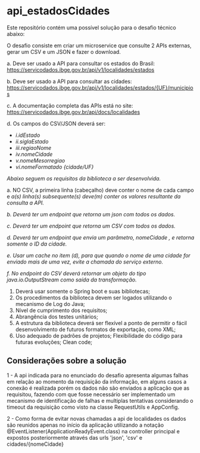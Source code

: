 # api_estadosCidades

Este repositório contém uma possível solução para o desafio técnico abaixo: 

O desafio consiste em criar um microservice que consulte 2 APIs externas, gerar um
CSV e um JSON e fazer o download.

 a. Deve ser usado a API para consultar os estados do Brasil:
https://servicodados.ibge.gov.br/api/v1/localidades/estados

b. Deve ser usado a API para consultar as cidades:
https://servicodados.ibge.gov.br/api/v1/localidades/estados/{UF}/municipios

c. A documentação completa das APIs está no site:
https://servicodados.ibge.gov.br/api/docs/localidades

d. Os campos do CSV/JSON deverá ser:

* *i.idEstado*
* *ii.siglaEstado*
* *iii.regiaoNome*
* *iv.nomeCidade*
* *v.nomeMesorregiao*
* *vi.nomeFormatado {cidade/UF}*

*Abaixo seguem os requisitos da biblioteca a ser desenvolvida.*

a. NO CSV, a primeira linha (cabeçalho) deve conter o nome de cada campo e 
*a(s) linha(s) subsequente(s) deve(m) conter os valores resultante da consulta*
*a API.*

*b. Deverá ter um endpoint que retorna um json com todos os dados.*

*c. Deverá ter um endpoint que retorna um CSV com todos os dados.*

*d. Deverá ter um endpoint que envia um parâmetro,  nomeCidade , e retorna*
*somente o ID da cidade.*

*e. Usar um cache no item (d), para que quando o nome de uma cidade for
enviado mais de uma vez, evite a chamada do serviço externo.*

*f. No endpoint do CSV deverá retornar um objeto do tipo  java.io.OutputStream*
*como saída da transformação.*

1. Deverá usar somente o Spring boot e suas bibliotecas;
2. Os procedimentos da biblioteca devem ser logados utilizando o
   mecanismo de Log do Java;
3. Nível de cumprimento dos requisitos;
4. Abrangência dos testes unitários;
5. A estrutura da biblioteca deverá ser flexível a ponto de permitir
   o fácil desenvolvimento de futuros formatos de exportação,
   como XML;
6. Uso adequado de padrões de projetos;
   Flexibilidade do código para futuras evoluções;
   Clean code;

## Considerações sobre a solução

1 - A api indicada para no enunciado do desafio apresenta algumas falhas em relação ao momento da requisição da informação, em alguns casos a conexão é realizada porém os dados não são enviados a aplicação que as requisitou, fazendo com que fosse necessário ser implementado um mecanismo de identificação de falhas e multiplas tentativas considerando o timeout da requisição como visto na classe RequestUtils e AppConfig.

2 - Como forma de evitar novas chamadas a api de localidades os dados são reunidos apenas no início da aplicação utilizando a notação @EventListener(ApplicationReadyEvent.class) na controller principal e expostos posteriormente através das urls 'json', 'csv' e cidades/{nomeCidade}
